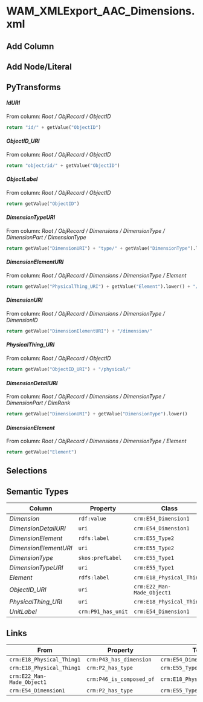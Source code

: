 # WAM_XMLExport_AAC_Dimensions.xml

## Add Column

## Add Node/Literal

## PyTransforms
#### _IdURI_
From column: _Root / ObjRecord / ObjectID_
``` python
return "id/" + getValue("ObjectID")
```

#### _ObjectID_URI_
From column: _Root / ObjRecord / ObjectID_
``` python
return "object/id/" + getValue("ObjectID")
```

#### _ObjectLabel_
From column: _Root / ObjRecord / ObjectID_
``` python
return getValue("ObjectID")
```

#### _DimensionTypeURI_
From column: _Root / ObjRecord / Dimensions / DimensionType / DimensionPart / DimensionType_
``` python
return getValue("DimensionURI") + "type/" + getValue("DimensionType").lower()
```

#### _DimensionElementURI_
From column: _Root / ObjRecord / Dimensions / DimensionType / Element_
``` python
return getValue("PhysicalThing_URI") + getValue("Element").lower() + "/" + getValue("DimensionID")
```

#### _DimensionURI_
From column: _Root / ObjRecord / Dimensions / DimensionType / DimensionID_
``` python
return getValue("DimensionElementURI") + "/dimension/"
```

#### _PhysicalThing_URI_
From column: _Root / ObjRecord / ObjectID_
``` python
return getValue("ObjectID_URI") + "/physical/"
```

#### _DimensionDetailURI_
From column: _Root / ObjRecord / Dimensions / DimensionType / DimensionPart / DimRank_
``` python
return getValue("DimensionURI") + getValue("DimensionType").lower()
```

#### _DimensionElement_
From column: _Root / ObjRecord / Dimensions / DimensionType / Element_
``` python
return getValue("Element")
```


## Selections

## Semantic Types
| Column | Property | Class |
|  ----- | -------- | ----- |
| _Dimension_ | `rdf:value` | `crm:E54_Dimension1`|
| _DimensionDetailURI_ | `uri` | `crm:E54_Dimension1`|
| _DimensionElement_ | `rdfs:label` | `crm:E55_Type2`|
| _DimensionElementURI_ | `uri` | `crm:E55_Type2`|
| _DimensionType_ | `skos:prefLabel` | `crm:E55_Type1`|
| _DimensionTypeURI_ | `uri` | `crm:E55_Type1`|
| _Element_ | `rdfs:label` | `crm:E18_Physical_Thing1`|
| _ObjectID_URI_ | `uri` | `crm:E22_Man-Made_Object1`|
| _PhysicalThing_URI_ | `uri` | `crm:E18_Physical_Thing1`|
| _UnitLabel_ | `crm:P91_has_unit` | `crm:E54_Dimension1`|


## Links
| From | Property | To |
|  --- | -------- | ---|
| `crm:E18_Physical_Thing1` | `crm:P43_has_dimension` | `crm:E54_Dimension1`|
| `crm:E18_Physical_Thing1` | `crm:P2_has_type` | `crm:E55_Type2`|
| `crm:E22_Man-Made_Object1` | `crm:P46_is_composed_of` | `crm:E18_Physical_Thing1`|
| `crm:E54_Dimension1` | `crm:P2_has_type` | `crm:E55_Type1`|
